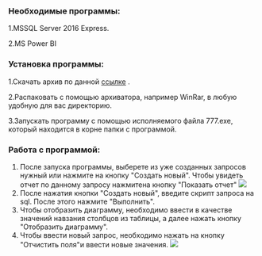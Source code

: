 ### Необходимые программы:

1.MSSQL Server 2016 Express.

2.MS Power BI


### Установка программы:

1.Скачать архив по данной [ссылке](https://yadi.sk/d/nbtDJV0t3HbycJ) .

2.Распаковать с помощью архиватора, например WinRar, в любую удобную для вас директорию.

3.Запускать программу с помощью исполняемого файла 777.exe, который находится в корне папки с программой.

### Работа с программой:

1. После запуска программы, выберете из уже созданных запросов нужный или нажмите на кнопку "Создать новый". Чтобы увидеть отчет по данному запросу нажмитена кнопку "Показать отчет"
![ ](https://yadi.sk/i/u8sKqAvx3HbvXW)
2. После нажатия кнопки "Создать новый", введите скрипт запроса на sql. После этого нажмите "Выполнить".
3. Чтобы отобразить диаграмму, необходимо ввести в качестве значений навзания столбцов из таблицы, а далее нажать кнопку "Отобразить диаграмму".
4. Чтобы ввести новый запрос, необходимо нажать на кнопку "Отчистить поля"и ввести новые значения. 
![ ](https://yadi.sk/i/2gmWgU2_3HbvHN)
